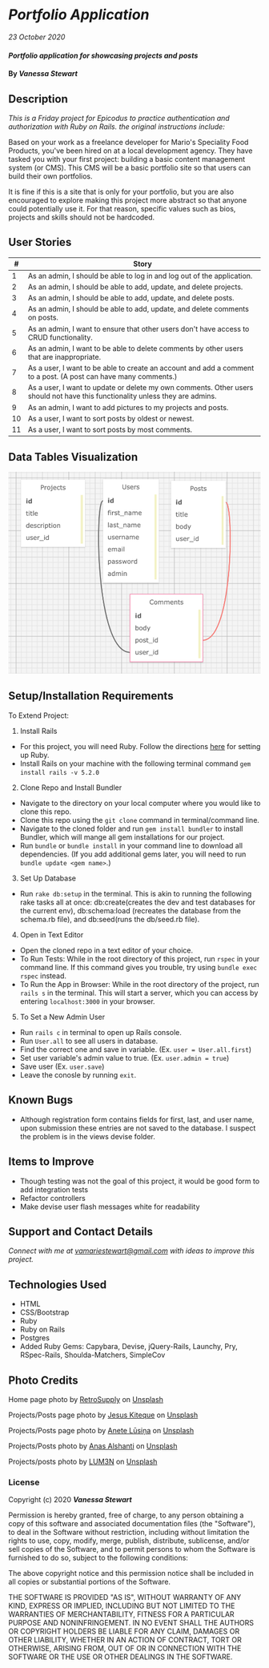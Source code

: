 # _Portfolio Application_

_23 October 2020_

#### _Portfolio application for showcasing projects and posts_

#### By _**Vanessa Stewart**_

## Description

_This is a Friday project for Epicodus to practice authentication and authorization with Ruby on Rails. the original instructions include:_

Based on your work as a freelance developer for Mario's Speciality Food Products, you've been hired on at a local development agency. They have tasked you with your first project: building a basic content management system (or CMS). This CMS will be a basic portfolio site so that users can build their own portfolios.

It is fine if this is a site that is only for your portfolio, but you are also encouraged to explore making this project more abstract so that anyone could potentially use it. For that reason, specific values such as bios, projects and skills should not be hardcoded.

## User Stories
| #    | Story | 
| ---- | ----- | 
| 1 | As an admin, I should be able to log in and log out of the application. |  
| 2 | As an admin, I should be able to add, update, and delete projects. | 
| 3 | As an admin, I should be able to add, update, and delete posts. |
| 4 | As an admin, I should be able to add, update, and delete comments on posts. |
| 5 | As an admin, I want to ensure that other users don't have access to CRUD functionality. | 
| 6 | As an admin, I want to be able to delete comments by other users that are inappropriate. | 
| 7 | As a user, I want to be able to create an account and add a comment to a post. (A post can have many comments.) |
| 8 | As a user, I want to update or delete my own comments. Other users should not have this functionality unless they are admins. | 
| 9 | As an admin, I want to add pictures to my projects and posts. |
| 10 | As a user, I want to sort posts by oldest or newest. |
| 11 | As a user, I want to sort posts by most comments. |

## Data Tables Visualization
<img src="./app/assets/images/tables.png">

## Setup/Installation Requirements

To Extend Project:
1. Install Rails
- For this project, you will need Ruby. Follow the directions [here](https://www.learnhowtoprogram.com/ruby-and-rails/getting-started-with-ruby/ruby-installation-and-setup) for setting up Ruby.
- Install Rails on your machine with the following terminal command `gem install rails -v 5.2.0`

2. Clone Repo and Install Bundler
- Navigate to the directory on your local computer where you would like to clone this repo.
- Clone this repo using the `git clone` command in terminal/command line.
- Navigate to the cloned folder and run `gem install bundler` to install Bundler, which will mange all gem installations for our project.
- Run `bundle` or `bundle install` in your command line to download all dependencies. (If you add additional gems later, you will need to run `bundle update <gem name>`.)

3. Set Up Database
- Run `rake db:setup` in the terminal. This is akin to running the following rake tasks all at once: db:create(creates the dev and test databases for the current env), db:schema:load (recreates the database from the schema.rb file), and db:seed(runs the db/seed.rb file).

4. Open in Text Editor
- Open the cloned repo in a text editor of your choice.
- To Run Tests: While in the root directory of this project, run `rspec` in your command line. If this command gives you trouble, try using `bundle exec rspec` instead.
- To Run the App in Browser: While in the root directory of the project, run `rails s` in the terminal. This will start a server, which you can access by entering `localhost:3000` in your browser.

5. To Set a New Admin User
- Run `rails c` in terminal to open up Rails console.
- Run `User.all` to see all users in database.
- Find the correct one and save in variable. (Ex. `user = User.all.first`)
- Set user variable's admin value to true. (Ex. `user.admin = true`)
- Save user (Ex. `user.save`)
- Leave the conosle by running `exit`.

## Known Bugs

* Although registration form contains fields for first, last, and user name, upon submission these entries are not saved to the database. I suspect the problem is in the views devise folder. 

## Items to Improve

* Though testing was not the goal of this project, it would be good form to add integration tests
* Refactor controllers
* Make devise user flash messages white for readability

## Support and Contact Details

_Connect with me at vamariestewart@gmail.com with ideas to improve this project._

## Technologies Used

* HTML
* CSS/Bootstrap
* Ruby
* Ruby on Rails
* Postgres
* Added Ruby Gems: Capybara, Devise, jQuery-Rails, Launchy, Pry, RSpec-Rails, Shoulda-Matchers, SimpleCov

## Photo Credits
<span>Home page photo by <a href="https://unsplash.com/@retrosupply?utm_source=unsplash&amp;utm_medium=referral&amp;utm_content=creditCopyText">RetroSupply</a> on <a href="https://unsplash.com/s/photos/portfolio?utm_source=unsplash&amp;utm_medium=referral&amp;utm_content=creditCopyText">Unsplash</a></span>

<span>Projects/Posts page photo by <a href="https://unsplash.com/@jesuskiteque?utm_source=unsplash&amp;utm_medium=referral&amp;utm_content=creditCopyText">Jesus Kiteque</a> on <a href="https://unsplash.com/?utm_source=unsplash&amp;utm_medium=referral&amp;utm_content=creditCopyText">Unsplash</a></span>

<span>Projects/Posts page photo by <a href="https://unsplash.com/@anete_lusina?utm_source=unsplash&amp;utm_medium=referral&amp;utm_content=creditCopyText">Anete Lūsiņa</a> on <a href="https://unsplash.com/s/photos/portfolio?utm_source=unsplash&amp;utm_medium=referral&amp;utm_content=creditCopyText">Unsplash</a></span>

<span>Projects/Posts photo by <a href="https://unsplash.com/@otenteko?utm_source=unsplash&amp;utm_medium=referral&amp;utm_content=creditCopyText">Anas Alshanti</a> on <a href="https://unsplash.com/s/photos/portfolio?utm_source=unsplash&amp;utm_medium=referral&amp;utm_content=creditCopyText">Unsplash</a></span>

<span>Projects/posts photo by <a href="https://unsplash.com/@lum3n?utm_source=unsplash&amp;utm_medium=referral&amp;utm_content=creditCopyText">LUM3N</a> on <a href="https://unsplash.com/s/photos/portfolio?utm_source=unsplash&amp;utm_medium=referral&amp;utm_content=creditCopyText">Unsplash</a></span>

### License

Copyright (c) 2020 **_Vanessa Stewart_**

Permission is hereby granted, free of charge, to any person obtaining a copy of this software and associated documentation files (the "Software"), to deal in the Software without restriction, including without limitation the rights to use, copy, modify, merge, publish, distribute, sublicense, and/or sell copies of the Software, and to permit persons to whom the Software is furnished to do so, subject to the following conditions:

The above copyright notice and this permission notice shall be included in all copies or substantial portions of the Software.

THE SOFTWARE IS PROVIDED "AS IS", WITHOUT WARRANTY OF ANY KIND, EXPRESS OR IMPLIED, INCLUDING BUT NOT LIMITED TO THE WARRANTIES OF MERCHANTABILITY, FITNESS FOR A PARTICULAR PURPOSE AND NONINFRINGEMENT. IN NO EVENT SHALL THE AUTHORS OR COPYRIGHT HOLDERS BE LIABLE FOR ANY CLAIM, DAMAGES OR OTHER LIABILITY, WHETHER IN AN ACTION OF CONTRACT, TORT OR OTHERWISE, ARISING FROM, OUT OF OR IN CONNECTION WITH THE SOFTWARE OR THE USE OR OTHER DEALINGS IN THE SOFTWARE.